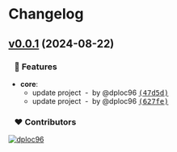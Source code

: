 # Changelog

## [v0.0.1](https://github.com/dploc96/vue-naive-admin/compare/undefined...v0.0.1) (2024-08-22)

### &nbsp;&nbsp;&nbsp;🚀 Features

- **core**:
  - update project &nbsp;-&nbsp; by @dploc96 [<samp>(47d5d)</samp>](https://github.com/dploc96/vue-naive-admin/commit/47d5d1b)
  - update project &nbsp;-&nbsp; by @dploc96 [<samp>(627fe)</samp>](https://github.com/dploc96/vue-naive-admin/commit/627fe49)

### &nbsp;&nbsp;&nbsp;❤️ Contributors

[![dploc96](https://github.com/dploc96.png?size=48)](https://github.com/dploc96)&nbsp;&nbsp;

